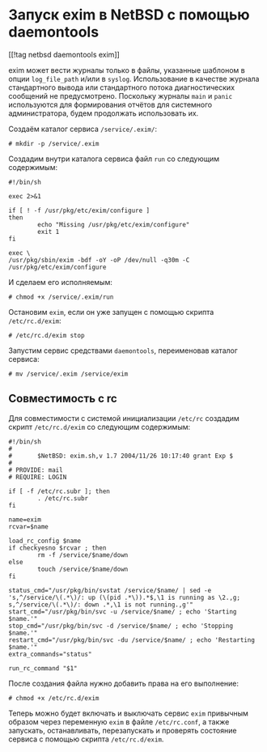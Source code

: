 Запуск exim в NetBSD с помощью daemontools
==========================================

[[!tag netbsd daemontools exim]]

exim может вести журналы только в файлы, указанные шаблоном в опции `log_file_path` и/или в `syslog`. Использование в качестве журнала стандартного вывода или стандартного потока диагностических сообщений не предусмотрено. Поскольку журналы `main` и `panic` используются для формирования отчётов для системного администратора, будем продолжать использовать их.

Создаём каталог сервиса `/service/.exim/`:

    # mkdir -p /service/.exim

Создадим внутри каталога сервиса файл `run` со следующим содержимым:

    #!/bin/sh
    
    exec 2>&1
    
    if [ ! -f /usr/pkg/etc/exim/configure ]
    then
            echo "Missing /usr/pkg/etc/exim/configure"
            exit 1
    fi
    
    exec \
    /usr/pkg/sbin/exim -bdf -oY -oP /dev/null -q30m -C /usr/pkg/etc/exim/configure

И сделаем его исполняемым:

    # chmod +x /service/.exim/run

Остановим `exim`, если он уже запущен с помощью скрипта `/etc/rc.d/exim`:

    # /etc/rc.d/exim stop

Запустим сервис средствами `daemontools`, переименовав каталог сервиса:

    # mv /service/.exim /service/exim

Совместимость с rc
------------------

Для совместимости с системой инициализации `/etc/rc` создадим скрипт `/etc/rc.d/exim` со следующим содержимым:

    #!/bin/sh
    #
    #       $NetBSD: exim.sh,v 1.7 2004/11/26 10:17:40 grant Exp $
    #
    # PROVIDE: mail
    # REQUIRE: LOGIN
    
    if [ -f /etc/rc.subr ]; then
            . /etc/rc.subr
    fi
    
    name=exim
    rcvar=$name
    
    load_rc_config $name
    if checkyesno $rcvar ; then
            rm -f /service/$name/down
    else
            touch /service/$name/down
    fi
    
    status_cmd="/usr/pkg/bin/svstat /service/$name/ | sed -e 's,^/service/\(.*\)/: up (\(pid .*\)).*$,\1 is running as \2.,g; s,^/service/\(.*\)/: down .*,\1 is not running.,g'"
    start_cmd="/usr/pkg/bin/svc -u /service/$name/ ; echo 'Starting $name.'"
    stop_cmd="/usr/pkg/bin/svc -d /service/$name/ ; echo 'Stopping $name.'"
    restart_cmd="/usr/pkg/bin/svc -du /service/$name/ ; echo 'Restarting $name.'"
    extra_commands="status"
    
    run_rc_command "$1"

После создания файла нужно добавить права на его выполнение:

    # chmod +x /etc/rc.d/exim

Теперь можно будет включать и выключать сервис `exim` привычным образом через переменную `exim` в файле `/etc/rc.conf`, а также запускать, останавливать, перезапускать и проверять состояние сервиса с помощью скрипта `/etc/rc.d/exim`.
